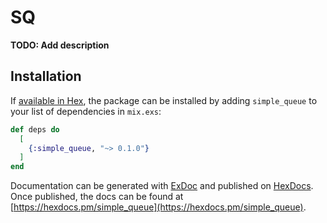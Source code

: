 # SQ

**TODO: Add description**

## Installation

If [available in Hex](https://hex.pm/docs/publish), the package can be installed
by adding `simple_queue` to your list of dependencies in `mix.exs`:

```elixir
def deps do
  [
    {:simple_queue, "~> 0.1.0"}
  ]
end
```

Documentation can be generated with [ExDoc](https://github.com/elixir-lang/ex_doc)
and published on [HexDocs](https://hexdocs.pm). Once published, the docs can
be found at [https://hexdocs.pm/simple_queue](https://hexdocs.pm/simple_queue).

